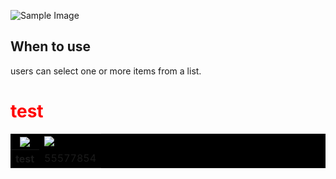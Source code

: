 [//]: # (title: Checkbox)

![Sample Image](intro.svg)


## When to use

users can select one or more items from a list.

<h1 style="color:red">test</h1>

<table style="background-color:black; border:none" cellspacing="0" cellpadding="0">
  <tr>
    <th><img src="Use_1.svg"/></th>
    <td><img src="Use_1.svg"/></td>
  </tr>
  <tr>
    <th>test</th>
    <td>55577854</td>
  </tr>
</table>